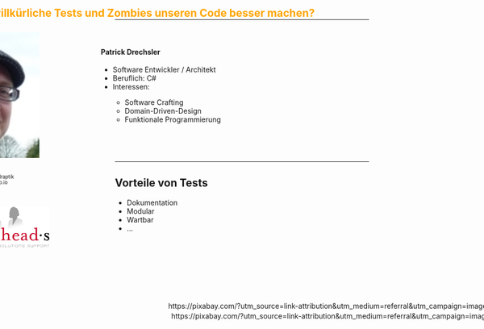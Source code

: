 <!-- .slide: data-background="resources/drawio/zombie.png" data-background-size="contain" data-background-opacity="0.3" -->

<h2 style="position: absolute; top: 10px; left: -100px; color: orange; text-transform: none; text-align: left">Können willkürliche Tests und Zombies unseren Code besser machen?</h2>

<div style="position: absolute; top: 520px; right: -150px; color: #ccc; text-transform: none; text-align: right" class="my-shadow">
MATHEMA Campus</br><i class="fa fa-calendar" aria-hidden="true"></i>&nbsp;2019-05-10
</div>

<div style="position: absolute; top: 520px; left: -145px; color: #ccc; text-transform: none; text-align: right" class="my-shadow">
<ul style="list-style: none;">
<li>Patrick Drechsler</li>
<li><i class="fa fa-twitter" aria-hidden="true"></i>&nbsp;@drechsler</li>
<li>Redheads Ltd.</li>
</ul>
</div>

<div style="position: absolute; top: 630px; right: -16%;">
  <p class="img-src">https://pixabay.com/?utm_source=link-attribution&amp;utm_medium=referral&amp;utm_campaign=image&amp;utm_content=25637</p>
</div>
<div style="position: absolute; top: 610px; right: -16%;">
  <p class="img-src">https://pixabay.com/?utm_source=link-attribution&amp;utm_medium=referral&amp;utm_campaign=image&amp;utm_content=156055</p>
</div>

---

<img src="images/drechsler-profile.jpg" class="borderless" style="position: relative; top: 10px; left: -400px; height: 250px">

<div style="position: absolute; top: 100px; left: 200px; height: 1000px; width: 800px;">
  <h4>Patrick Drechsler</h4>
  <ul class="small-font">
    <li>Software Entwickler / Architekt</li>
    <li>Beruflich: C#</li>
    <li>Interessen:</li>
    <ul>
      <li>Software Crafting</li>
      <li>Domain-Driven-Design</li>
      <li>Funktionale Programmierung</li>
    </ul>
  </ul>
</div>

<div style="position: absolute; top: 350px; left: -8%">
  <ul style="list-style: none; font-size: 70%;">
    <li><i class="fa fa-twitter" aria-hidden="true"></i>&nbsp;@drechsler</li>
    <li><i class="fa fa-github" aria-hidden="true"></i> github.com/draptik</li>
    <li><i class="fa fa-globe" aria-hidden="true"></i> draptik.github.io</li>
    <li><i class="fa fa-briefcase" aria-hidden="true"></i> redheads.de</li>
    <li style="margin-top: 2rem;"><img src="images/redheads-logo.png" class="borderless" style="height: 80px;"></li>
  </ul>
</div>

---

## Vorteile von Tests

- Dokumentation <!-- .element: class="fragment" data-fragment-index="1" -->
- Modular <!-- .element: class="fragment" data-fragment-index="2" -->
- Wartbar <!-- .element: class="fragment" data-fragment-index="3" -->
- ... <!-- .element: class="fragment" data-fragment-index="3" -->